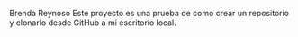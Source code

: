 Brenda Reynoso
Este proyecto es una prueba de como crear un repositorio y clonarlo desde GitHub a mi escritorio local. 
